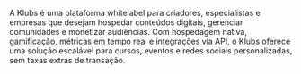 A Klubs é uma plataforma whitelabel para criadores, especialistas e empresas que desejam hospedar conteúdos digitais, gerenciar comunidades e monetizar audiências. Com hospedagem nativa, gamificação, métricas em tempo real e integrações via API, o Klubs oferece uma solução escalável para cursos, eventos e redes sociais personalizadas, sem taxas extras de transação.
